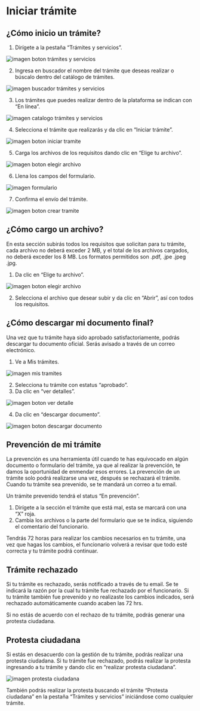 # Iniciar trámite

## ¿Cómo inicio un trámite?
1. Dirígete a la pestaña “Trámites y servicios”.

![imagen boton trámites y servicios](/img/tramites-servicios.png)

2. Ingresa en buscador el nombre del trámite que deseas realizar o búscalo dentro del catálogo de trámites.

![imagen buscador trámites y servicios](/img/buscador-tramites.png)

3. Los trámites que puedes realizar dentro de la plataforma se indican con “En línea”.

![imagen catalogo trámites y servicios](/img/catalogo-tramites.png)

4. Selecciona el trámite que realizarás y da clic en “Iniciar trámite”.

![imagen boton iniciar tramite](/img/iniciar-tramite.png)

5. Carga los archivos de los requisitos dando clic en “Elige tu archivo”.

![imagen boton elegir archivo](/img/elegir-archivo.png)

6. Llena los campos del formulario.

![imagen formulario](/img/formulario.png)

7. Confirma el envío del trámite.

![imagen boton crear tramite](/img/crear-tramite.png)



## ¿Cómo cargo un archivo?

En esta sección subirás todos los requisitos que solicitan para tu trámite, cada archivo no deberá exceder 2 MB, y el total de los archivos cargados, no deberá exceder los 8 MB. Los formatos permitidos son .pdf, .jpe .jpeg .jpg.

1. Da clic en “Elige tu archivo”.

![imagen boton elegir archivo](/img/elegir-archivo.png)

2. Selecciona el archivo que desear subir y da clic en “Abrir”, así con todos los requisitos.


## ¿Cómo descargar mi documento final?

Una vez que tu trámite haya sido aprobado satisfactoriamente, podrás descargar tu documento oficial. Serás avisado a través de un correo electrónico.

1. Ve a Mis trámites.

![imagen mis tramites](/img/mis-tramites.png)

2. Selecciona tu trámite con estatus “aprobado”.
3. Da clic en “ver detalles”.

![imagen boton ver detalle](/img/ver-detalle.png)

4. Da clic en “descargar documento”.

![imagen boton descargar documento](/img/descargar-documento.png)


## Prevención de mi trámite

La prevención es una herramienta útil cuando te has equivocado en algún documento o formulario del trámite, ya que al realizar la prevención, te damos la oportunidad de enmendar esos errores.
La prevención de un trámite solo podrá realizarse una vez, después se rechazará el trámite.
Cuando tu trámite sea prevenido, se te mandará un correo a tu email.

Un trámite prevenido tendrá el status “En prevención”.

1. Dirígete a la sección el trámite que está mal, esta se marcará con una “X” roja.
2. Cambia los archivos o la parte del formulario que se te indica, siguiendo el comentario del funcionario. 

Tendrás 72 horas para realizar los cambios necesarios en tu trámite, una vez que hagas los cambios, el funcionario volverá a revisar que todo esté correcta y tu trámite podrá continuar.


## Trámite rechazado

Si tu trámite es rechazado, serás notificado a través de tu email. 
Se te indicará la razón por la cual tu trámite fue rechazado por el funcionario.
Si tu trámite también fue prevenido y no realizaste los cambios indicados, será rechazado automáticamente cuando acaben las 72 hrs.

Si no estás de acuerdo con el rechazo de tu trámite, podrás generar una protesta ciudadana.


## Protesta ciudadana

Si estás en desacuerdo con la gestión de tu trámite, podrás realizar una protesta ciudadana.
Si tu trámite fue rechazado, podrás realizar la protesta ingresando a tu trámite y dando clic en “realizar protesta ciudadana”.

![imagen protesta ciudadana](/img/protesta-ciudadana.png)

También podrás realizar la protesta buscando el trámite “Protesta ciudadana” en la pestaña “Trámites y servicios” iniciándose como cualquier trámite.